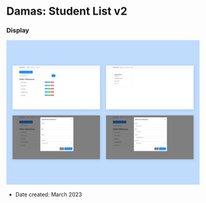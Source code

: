 # Damas: Student List v2

### Display
![Display](https://raw.githubusercontent.com/luqmanherifa/luqman-herifa-personal-portfolio-v2/main/public/works/damasv2.png)

- Date created: March 2023
